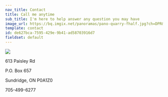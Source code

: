 ```yaml
---
nav_title: Contact
title: Call me anytime
sub_title: I'm here to help answer any question you may have
image_url: https://bq.imgix.net/panoramas/pano-quarry-fhalf.jpg?ch=DPR&auto=compress,enhance,format&fit=crop&w=1350&h=650
template: contact
id: de627bca-7595-429e-9b41-ad58703916d7
fieldset: default
---
```

<img src="https://bq.imgix.net/misc/bq-map.jpg?border=15,000000&border-radius-inner=10,10,20,20&border-radius=10,10,10,10&ch=Width,DPR&auto=compress,enhance,format&fit=crop&w=700"/>
<p>613 Paisley Rd</p>
<p>P.O. Box 657</p>
<p>Sundridge, ON P0A1Z0</p>
<p>705-499-6277</p>
